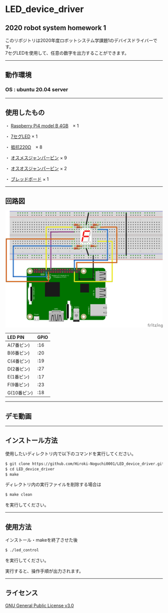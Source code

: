 # LED_device_driver
2020 robot system homework 1
---
このリポジトリは2020年度ロボットシステム学課題1のデバイスドライバーです。
<br>
7セグLEDを使用して、任意の数字を出力することができます。

---
## 動作環境

### OS : ubuntu 20.04 server

---
## 使用したもの

・ [Raspberry Pi4 model B 4GB](https://akizukidenshi.com/catalog/g/gM-14778/)　× 1

・ [7セグLED](https://akizukidenshi.com/catalog/g/gI-04107/) × 1

・ [抵抗220Ω](https://akizukidenshi.com/catalog/g/gR-07972/)　× 8

・ [オスメスジャンパーピン](https://akizukidenshi.com/catalog/g/gC-08934/) × 9

・ [オスオスジャンパーピン](https://akizukidenshi.com/catalog/g/gC-05159/) × 2

・ [ブレッドボード](https://akizukidenshi.com/catalog/g/gP-09257/) × 1

---
## 回路図

![回路図](https://raw.githubusercontent.com/Hiroki-Noguchi0001/LED_device_driver/images/image1.png "回路図")


| LED PIN    | GPIO        |
|:-----------|:------------|
| A(7番ピン)  | :16         |
| B(6番ピン)  | :20         |
| C(4番ピン)  | :19         |
| D(2番ピン)  | :27         |
| E(1番ピン)  | :17         |
| F(9番ピン)  | :23         |
| G(10番ピン) | :18         |


---
## デモ動画

---
## インストール方法

使用したいディレクトリ内で以下のコマンドを実行してください。

```sh
$ git clone https://github.com/Hiroki-Noguchi0001/LED_device_driver.git
$ cd LED_device_driver
$ make
```
ディレクトリ内の実行ファイルを削除する場合は

```sh
$ make clean
```

を実行してください。

---
## 使用方法
インストール・makeを終了させた後

```sh
$ ./led_control
```

を実行してください。

実行すると、操作手順が出力されます。

---
## ライセンス
[GNU General Public License v3.0](https://github.com/Hiroki-Noguchi0001/LED_device_driver/blob/master/COPYING)
